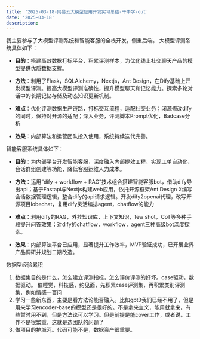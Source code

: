 ```yaml
---
title: '2025-03-18-网易云大模型应用开发实习总结-干中学-out'
date: '2025-03-18'
description:
---
```



我主要参与了大模型评测系统和智能客服的全栈开发，侧重后端。
大模型评测系统具体如下：

- **目的**：搭建高效数据打标平台，积累评测样本，为优化线上社交聊天产品的模型提供优质数据支撑。

- **方法**：利用了Flask，SQLAlchemy，Nextjs，Ant Design，在Dify基础上开发模型评测。提高大模型评测准确性，提升模型聊天和记忆能力。探索多轮对话中的长期记忆存储及动态知识更新机制。

- **难点**：优化评测数据生产链路，打标交互流程，适配社交业务；闭源修改dify的同时，保持对开源的适配；深入业务，评测脚本Prompt优化，Badcase分析

- **效果**：内部算法和运营团队投入使用，系统持续迭代完善。

智能客服系统具体如下：

- **目的**：为内部平台开发智能客服，深度融入内部提效工程，实现工单自动化、会话群组创建等功能，降低客服运维人力成本。

- **方法**：运用“dify + workflow + RAG”技术组合搭建智能客服bot，借助dify导出api；基于Fastapi与Nextjs构建web应用，依托开源框架Ant Design X编写会话数据管理逻辑，整合dify的api请求逻辑。开发dify2openai代理，改写开源项目lobechat，复用dify灵活编排agent，chatflow的能力

- **难点**：利用dify的RAG，外挂知识库，上下文知识，few shot，CoT等多种手段提升问答效果；对dify的chatflow，workflow，agent三种高级bot深度探索。

- **效果**：内部算法平台已应用，显著提升工作效率，MVP验证成功，已开展业界产品调研并规划二期改造。




数据型经验累积

1. 数据集目的是什么，怎么建立评测指标，怎么评价评测的好坏。case驱动，数据驱动。 催睡觉，科技感，约见面，先积累case评测集，再积累类别评测集，例如情感一百问
2. 学习一些新东西，主要是看方法论能否融入。比如gpt3我们已经不用了，但是用来学习encoder-base的模型还是很好的。不是拿来主义，能用就拿来，有些暂时用不到，但是方法论可以学习。但是前提是能cover工作，或者说，工作不是很繁重，这就是选团队的问题了
3. 做项目的护城河。代码可能不是，数据资产很重要。